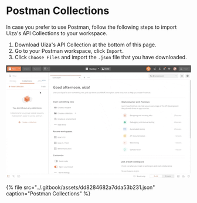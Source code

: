 # Postman Collections

In case you prefer to use Postman, follow the following steps to import Uiza's API Collections to your workspace.

1. Download Uiza's API Collection at the bottom of this page.
2. Go to your Postman workspace, click `Import`.
3. Click `Choose Files` and import the `.json` file that you have downloaded.

![](../.gitbook/assets/ezgif.com-optimize.gif)

{% file src="../.gitbook/assets/dd8284682a7dda53b231.json" caption="Postman Collections" %}

